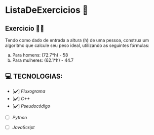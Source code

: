 # ListaDeExercicios 🚀

## Exercicio 👨‍💻
Tendo como dado de entrada a altura (h) de uma pessoa, construa um algoritmo que calcule seu peso ideal, utilizando as seguintes fórmulas:
<ol type="a">
<li>Para homens: (72.7*h) - 58 </li>
<li>Para mulheres: (62.1*h) - 44.7</li>
</ol>

## 💻 TECNOLOGIAS:

- [✔️] _Fluxograma_
- [✔️] _C++_
- [✔️] _Pseudocódigo_
- [ ] _Python_
- [ ] _JavaScript_


